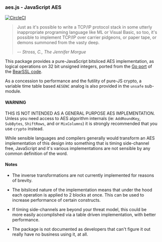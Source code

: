 ### aes.js - JavaScript AES
[![CircleCI](https://circleci.com/gh/oasislabs/aes.js.svg?style=svg&circle-token=6ba68a39db1ae2e06b0cd0285214c8c6e9ea7023)](https://circleci.com/gh/oasislabs/aes.js)

> Just as it's possible to write a TCP/IP protocol stack in some utterly
> inappropriate programing language like ML or Visual Basic, so too, it's
> possible to implement TCP/IP over carrier pidgeons, or paper tape, or
> demons summoned from the vasty deep.
>
> -- <cite>Stross, C., The Jennifer Morgue</cite>

This package provides a pure-JavaScript bitsliced AES implementation,
as logical operations on 32 bit unsigned integers, ported from the
[Go port][0] of the [BearSSL code][1].

As a concession to performance and the futility of pure-JS crypto,
a variable time table based `AESENC` analog is also provided in the
`unsafe` sub-module.

#### WARNING

THIS IS NOT INTENDED AS A GENERAL PURPOSE AES IMPLEMENTATION.  Unless
you need access to AES algorithm internals (ie: `AddRoundKey`, `SubBytes`,
`ShiftRows`, and or `MixColumns`) it is strongly recommended that you use
`crypto` instead.

While sensible languages and compilers generally would transform an AES
implementation of this design into something that is timing side-channel
free, JavaScript and it's various implementations are not sensible by any
common definition of the word.

#### Notes

 * The inverse transformations are not currently implemented for reasons
   of brevity.

 * The bitsliced nature of the implementation means that under the hood
   each operation is applied to 2 blocks at once.  This can be used to
   increase performance of certain constructs.

 * If timing side-channels are beyond your threat model, this could be
   more easily accomplished via a table driven implementation, with better
   performance.

 * The package is not documented as developers that can't figure it out
   really have no business using it, at all.

[0]: https://git.schwanenlied.me/yawning/bsaes
[1]: https://bearssl.org/
